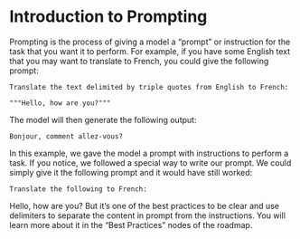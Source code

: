 # Introduction to Prompting

Prompting is the process of giving a model a “prompt” or instruction for the task that you want it to perform. For example, if you have some English text that you may want to translate to French, you could give the following prompt:

```
Translate the text delimited by triple quotes from English to French:

"""Hello, how are you?"""
```

The model will then generate the following output:

```
Bonjour, comment allez-vous?
```

In this example, we gave the model a prompt with instructions to perform a task. If you notice, we followed a special way to write our prompt. We could simply give it the following prompt and it would have still worked:

```
Translate the following to French:
```

Hello, how are you?
But it’s one of the best practices to be clear and use delimiters to separate the content in prompt from the instructions. You will learn more about it in the “Best Practices” nodes of the roadmap.
